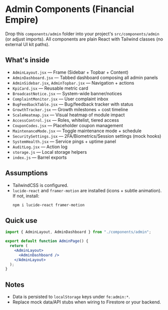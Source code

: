 
# Admin Components (Financial Empire)

Drop this `components/admin` folder into your project's `src/components/admin` (or adjust imports).
All components are plain React with Tailwind classes (no external UI kit paths).

## What's inside
- `AdminLayout.jsx` — Frame (Sidebar + Topbar + Content)
- `AdminDashboard.jsx` — Tabbed dashboard composing all admin panels
- `AdminSidebar.jsx`, `AdminTopbar.jsx` — Navigation + actions
- `KpiCard.jsx` — Reusable metric card
- `BroadcastNotice.jsx` — System-wide banner/notices
- `ComplaintMonitor.jsx` — User complaint inbox
- `BugFeedbackTable.jsx` — Bug/feedback tracker with status
- `GrowthTracker.jsx` — Growth milestones + cost timeline
- `ScaleHeatmap.jsx` — Visual heatmap of module impact
- `AccessControl.jsx` — Roles, whitelist, tiered access
- `CouponCodes.jsx` — Placeholder coupon management
- `MaintenanceMode.jsx` — Toggle maintenance mode + schedule
- `SecuritySettings.jsx` — 2FA/Biometrics/Session settings (mock hooks)
- `SystemHealth.jsx` — Service pings + uptime panel
- `AuditLog.jsx` — Action log
- `storage.js` — Local storage helpers
- `index.js` — Barrel exports

## Assumptions
- TailwindCSS is configured.
- `lucide-react` and `framer-motion` are installed (icons + subtle animation).
  If not, install:
  ```bash
  npm i lucide-react framer-motion
  ```

## Quick use
```jsx
import { AdminLayout, AdminDashboard } from "./components/admin";

export default function AdminPage() {
  return (
    <AdminLayout>
      <AdminDashboard />
    </AdminLayout>
  );
}
```

## Notes
- Data is persisted to `localStorage` keys under `fe:admin:*`.
- Replace mock data/API stubs when wiring to Firestore or your backend.
